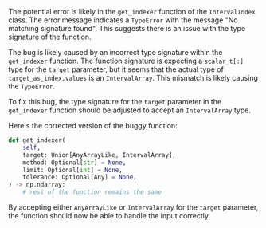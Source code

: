 The potential error is likely in the `get_indexer` function of the `IntervalIndex` class. The error message indicates a `TypeError` with the message "No matching signature found". This suggests there is an issue with the type signature of the function.

The bug is likely caused by an incorrect type signature within the `get_indexer` function. The function signature is expecting a `scalar_t[:]` type for the `target` parameter, but it seems that the actual type of `target_as_index.values` is an `IntervalArray`. This mismatch is likely causing the `TypeError`.

To fix this bug, the type signature for the `target` parameter in the `get_indexer` function should be adjusted to accept an `IntervalArray` type.

Here's the corrected version of the buggy function:

```python
def get_indexer(
    self,
    target: Union[AnyArrayLike, IntervalArray],
    method: Optional[str] = None,
    limit: Optional[int] = None,
    tolerance: Optional[Any] = None,
) -> np.ndarray:
    # rest of the function remains the same
```

By accepting either `AnyArrayLike` or `IntervalArray` for the `target` parameter, the function should now be able to handle the input correctly.